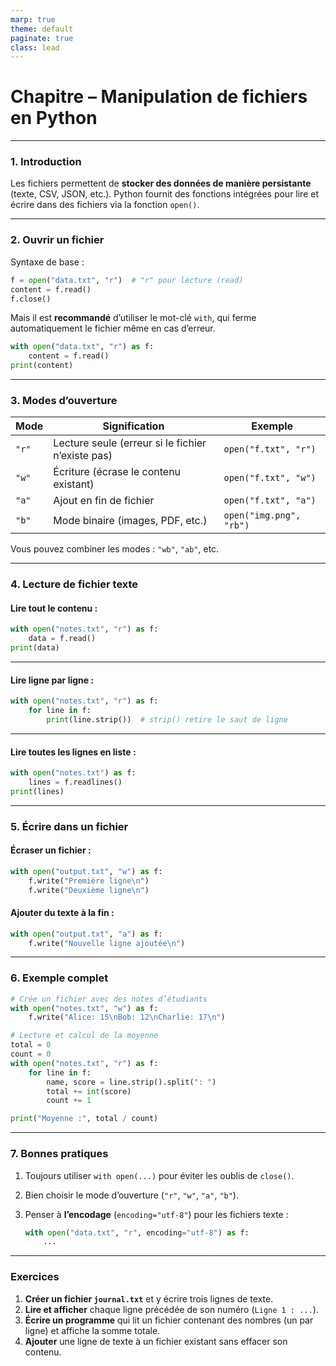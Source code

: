 ```yaml
---
marp: true
theme: default
paginate: true
class: lead
---
```



# **Chapitre – Manipulation de fichiers en Python**

---

### **1. Introduction**

Les fichiers permettent de **stocker des données de manière persistante** (texte, CSV, JSON, etc.).
Python fournit des fonctions intégrées pour lire et écrire dans des fichiers via la fonction `open()`.

---

### **2. Ouvrir un fichier**

Syntaxe de base :

```python
f = open("data.txt", "r")  # "r" pour lecture (read)
content = f.read()
f.close()
```

Mais il est **recommandé** d’utiliser le mot-clé `with`,
qui ferme automatiquement le fichier même en cas d’erreur.

```python
with open("data.txt", "r") as f:
    content = f.read()
print(content)
```

---

### **3. Modes d’ouverture**

| Mode  | Signification                                     | Exemple                 |
| ----- | ------------------------------------------------- | ----------------------- |
| `"r"` | Lecture seule (erreur si le fichier n’existe pas) | `open("f.txt", "r")`    |
| `"w"` | Écriture (écrase le contenu existant)             | `open("f.txt", "w")`    |
| `"a"` | Ajout en fin de fichier                           | `open("f.txt", "a")`    |
| `"b"` | Mode binaire (images, PDF, etc.)                  | `open("img.png", "rb")` |

Vous pouvez combiner les modes : `"wb"`, `"ab"`, etc.

---

### **4. Lecture de fichier texte**

#### Lire tout le contenu :

```python
with open("notes.txt", "r") as f:
    data = f.read()
print(data)
```

---

#### Lire ligne par ligne :

```python
with open("notes.txt", "r") as f:
    for line in f:
        print(line.strip())  # strip() retire le saut de ligne
```

---

#### Lire toutes les lignes en liste :

```python
with open("notes.txt") as f:
    lines = f.readlines()
print(lines)
```

---

### **5. Écrire dans un fichier**

#### Écraser un fichier :

```python
with open("output.txt", "w") as f:
    f.write("Première ligne\n")
    f.write("Deuxième ligne\n")
```

#### Ajouter du texte à la fin :

```python
with open("output.txt", "a") as f:
    f.write("Nouvelle ligne ajoutée\n")
```

---

### **6. Exemple complet**

```python
# Crée un fichier avec des notes d’étudiants
with open("notes.txt", "w") as f:
    f.write("Alice: 15\nBob: 12\nCharlie: 17\n")

# Lecture et calcul de la moyenne
total = 0
count = 0
with open("notes.txt", "r") as f:
    for line in f:
        name, score = line.strip().split(": ")
        total += int(score)
        count += 1

print("Moyenne :", total / count)
```

---

### **7. Bonnes pratiques**

1. Toujours utiliser `with open(...)` pour éviter les oublis de `close()`.
2. Bien choisir le mode d’ouverture (`"r"`, `"w"`, `"a"`, `"b"`).
3. Penser à **l’encodage** (`encoding="utf-8"`) pour les fichiers texte :

   ```python
   with open("data.txt", "r", encoding="utf-8") as f:
       ...
   ```

---

### **Exercices**

1. **Créer un fichier `journal.txt`** et y écrire trois lignes de texte.
2. **Lire et afficher** chaque ligne précédée de son numéro (`Ligne 1 : ...`).
3. **Écrire un programme** qui lit un fichier contenant des nombres (un par ligne) et affiche la somme totale.
4. **Ajouter** une ligne de texte à un fichier existant sans effacer son contenu.

